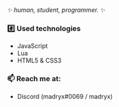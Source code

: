 *✨ human, student, programmer. ✨*

### #️⃣ Used technologies

- JavaScript
- Lua
- HTML5 & CSS3

### 📫 Reach me at:
- Discord (madryx#0069 / madryx)

<!--
**qmadryx/qmadryx** is a ✨ _special_ ✨ repository because its `README.md` (this file) appears on your GitHub profile.

Here are some ideas to get you started:

- 🔭 I’m currently working on ...
- 🌱 I’m currently learning ...
- 👯 I’m looking to collaborate on ...
- 🤔 I’m looking for help with ...
- 💬 Ask me about ...
- 📫 How to reach me: ...
- 😄 Pronouns: ...
- ⚡ Fun fact: ...
-->
